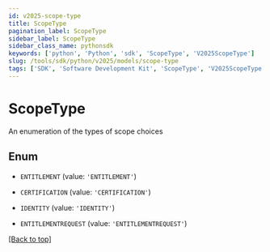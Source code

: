 ```yaml
---
id: v2025-scope-type
title: ScopeType
pagination_label: ScopeType
sidebar_label: ScopeType
sidebar_class_name: pythonsdk
keywords: ['python', 'Python', 'sdk', 'ScopeType', 'V2025ScopeType'] 
slug: /tools/sdk/python/v2025/models/scope-type
tags: ['SDK', 'Software Development Kit', 'ScopeType', 'V2025ScopeType']
---
```


# ScopeType

An enumeration of the types of scope choices

## Enum

* `ENTITLEMENT` (value: `'ENTITLEMENT'`)

* `CERTIFICATION` (value: `'CERTIFICATION'`)

* `IDENTITY` (value: `'IDENTITY'`)

* `ENTITLEMENTREQUEST` (value: `'ENTITLEMENTREQUEST'`)

[[Back to top]](#) 

